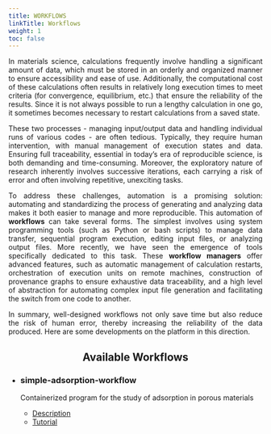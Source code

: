 ```yaml
---
title: WORKFLOWS
linkTitle: Workflows
weight: 1
toc: false
---
```


<div align="justify" class="mt-4">

In materials science, calculations frequently involve handling a significant amount of data, which must be stored in an orderly and organized manner to ensure accessibility and ease of use. Additionally, the computational cost of these calculations often results in relatively long execution times to meet criteria (for convergence, equilibrium, etc.) that ensure the reliability of the results. Since it is not always possible to run a lengthy calculation in one go, it sometimes becomes necessary to restart calculations from a saved state.

These two processes - managing input/output data and handling individual runs of various codes - are often tedious. Typically, they require human intervention, with manual management of execution states and data. Ensuring full traceability, essential in today’s era of reproducible science, is both demanding and time-consuming. Moreover, the exploratory nature of research inherently involves successive iterations, each carrying a risk of error and often involving repetitive, unexciting tasks.

To address these challenges, automation is a promising solution: automating and standardizing the process of generating and analyzing data makes it both easier to manage and more reproducible. This automation of **workflows** can take several forms. The simplest involves using system programming tools (such as Python or bash scripts) to manage data transfer, sequential program execution, editing input files, or analyzing output files. More recently, we have seen the emergence of tools specifically dedicated to this task. These **workflow managers** offer advanced features, such as automatic management of calculation restarts, orchestration of execution units on remote machines, construction of provenance graphs to ensure exhaustive data traceability, and a high level of abstraction for automating complex input file generation and facilitating the switch from one code to another.

In summary, well-designed workflows not only save time but also reduce the risk of human error, thereby increasing the reliability of the data produced. Here are some developments on the platform in this direction.

</div>

<div align="center"><h2>Available Workflows</h2></div>

- ### simple-adsorption-workflow

  Containerized program for the study of adsorption in porous materials

  - [Description](/en/workflows/saw/description)
  - [Tutorial](/en/workflows/saw/tutorial)
